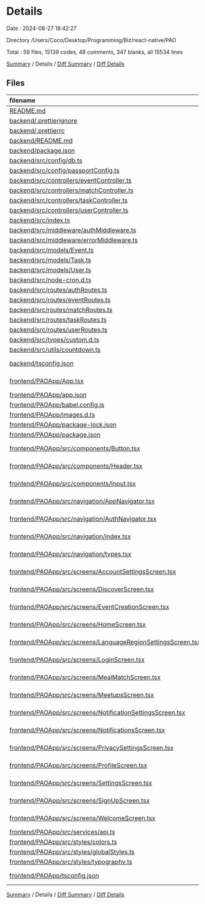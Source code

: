 # Details

Date : 2024-08-27 18:42:27

Directory /Users/Coco/Desktop/Programming/Biz/react-native/PAO

Total : 59 files,  15139 codes, 48 comments, 347 blanks, all 15534 lines

[Summary](results.md) / Details / [Diff Summary](diff.md) / [Diff Details](diff-details.md)

## Files
| filename | language | code | comment | blank | total |
| :--- | :--- | ---: | ---: | ---: | ---: |
| [README.md](/README.md) | Markdown | 38 | 0 | 18 | 56 |
| [backend/.prettierignore](/backend/.prettierignore) | Ignore | 2 | 0 | 1 | 3 |
| [backend/.prettierrc](/backend/.prettierrc) | JSON | 7 | 0 | 1 | 8 |
| [backend/README.md](/backend/README.md) | Markdown | 5 | 0 | 5 | 10 |
| [backend/package.json](/backend/package.json) | JSON | 48 | 0 | 1 | 49 |
| [backend/src/config/db.ts](/backend/src/config/db.ts) | TypeScript | 20 | 0 | 4 | 24 |
| [backend/src/config/passportConfig.ts](/backend/src/config/passportConfig.ts) | TypeScript | 43 | 0 | 6 | 49 |
| [backend/src/controllers/eventController.ts](/backend/src/controllers/eventController.ts) | TypeScript | 85 | 0 | 11 | 96 |
| [backend/src/controllers/matchController.ts](/backend/src/controllers/matchController.ts) | TypeScript | 42 | 7 | 9 | 58 |
| [backend/src/controllers/taskController.ts](/backend/src/controllers/taskController.ts) | TypeScript | 68 | 0 | 10 | 78 |
| [backend/src/controllers/userController.ts](/backend/src/controllers/userController.ts) | TypeScript | 115 | 6 | 25 | 146 |
| [backend/src/index.ts](/backend/src/index.ts) | TypeScript | 48 | 10 | 16 | 74 |
| [backend/src/middleware/authMiddleware.ts](/backend/src/middleware/authMiddleware.ts) | TypeScript | 22 | 0 | 7 | 29 |
| [backend/src/middleware/errorMiddleware.ts](/backend/src/middleware/errorMiddleware.ts) | TypeScript | 20 | 0 | 4 | 24 |
| [backend/src/models/Event.ts](/backend/src/models/Event.ts) | TypeScript | 45 | 0 | 5 | 50 |
| [backend/src/models/Task.ts](/backend/src/models/Task.ts) | TypeScript | 33 | 0 | 5 | 38 |
| [backend/src/models/User.ts](/backend/src/models/User.ts) | TypeScript | 51 | 0 | 5 | 56 |
| [backend/src/node-cron.d.ts](/backend/src/node-cron.d.ts) | TypeScript | 17 | 0 | 4 | 21 |
| [backend/src/routes/authRoutes.ts](/backend/src/routes/authRoutes.ts) | TypeScript | 26 | 9 | 7 | 42 |
| [backend/src/routes/eventRoutes.ts](/backend/src/routes/eventRoutes.ts) | TypeScript | 39 | 0 | 5 | 44 |
| [backend/src/routes/matchRoutes.ts](/backend/src/routes/matchRoutes.ts) | TypeScript | 6 | 0 | 3 | 9 |
| [backend/src/routes/taskRoutes.ts](/backend/src/routes/taskRoutes.ts) | TypeScript | 27 | 0 | 5 | 32 |
| [backend/src/routes/userRoutes.ts](/backend/src/routes/userRoutes.ts) | TypeScript | 38 | 0 | 7 | 45 |
| [backend/src/types/custom.d.ts](/backend/src/types/custom.d.ts) | TypeScript | 5 | 0 | 2 | 7 |
| [backend/src/utils/countdown.ts](/backend/src/utils/countdown.ts) | TypeScript | 16 | 0 | 5 | 21 |
| [backend/tsconfig.json](/backend/tsconfig.json) | JSON with Comments | 13 | 0 | 1 | 14 |
| [frontend/PAOApp/App.tsx](/frontend/PAOApp/App.tsx) | TypeScript JSX | 10 | 0 | 2 | 12 |
| [frontend/PAOApp/app.json](/frontend/PAOApp/app.json) | JSON | 27 | 0 | 1 | 28 |
| [frontend/PAOApp/babel.config.js](/frontend/PAOApp/babel.config.js) | JavaScript | 6 | 0 | 1 | 7 |
| [frontend/PAOApp/images.d.ts](/frontend/PAOApp/images.d.ts) | TypeScript | 20 | 0 | 5 | 25 |
| [frontend/PAOApp/package-lock.json](/frontend/PAOApp/package-lock.json) | JSON | 12,822 | 0 | 1 | 12,823 |
| [frontend/PAOApp/package.json](/frontend/PAOApp/package.json) | JSON | 44 | 0 | 1 | 45 |
| [frontend/PAOApp/src/components/Button.tsx](/frontend/PAOApp/src/components/Button.tsx) | TypeScript JSX | 0 | 0 | 1 | 1 |
| [frontend/PAOApp/src/components/Header.tsx](/frontend/PAOApp/src/components/Header.tsx) | TypeScript JSX | 0 | 0 | 1 | 1 |
| [frontend/PAOApp/src/components/Input.tsx](/frontend/PAOApp/src/components/Input.tsx) | TypeScript JSX | 0 | 0 | 1 | 1 |
| [frontend/PAOApp/src/navigation/AppNavigator.tsx](/frontend/PAOApp/src/navigation/AppNavigator.tsx) | TypeScript JSX | 41 | 1 | 8 | 50 |
| [frontend/PAOApp/src/navigation/AuthNavigator.tsx](/frontend/PAOApp/src/navigation/AuthNavigator.tsx) | TypeScript JSX | 0 | 0 | 1 | 1 |
| [frontend/PAOApp/src/navigation/index.tsx](/frontend/PAOApp/src/navigation/index.tsx) | TypeScript JSX | 0 | 0 | 1 | 1 |
| [frontend/PAOApp/src/navigation/types.tsx](/frontend/PAOApp/src/navigation/types.tsx) | TypeScript JSX | 17 | 0 | 2 | 19 |
| [frontend/PAOApp/src/screens/AccountSettingsScreen.tsx](/frontend/PAOApp/src/screens/AccountSettingsScreen.tsx) | TypeScript JSX | 129 | 0 | 16 | 145 |
| [frontend/PAOApp/src/screens/DiscoverScreen.tsx](/frontend/PAOApp/src/screens/DiscoverScreen.tsx) | TypeScript JSX | 52 | 2 | 6 | 60 |
| [frontend/PAOApp/src/screens/EventCreationScreen.tsx](/frontend/PAOApp/src/screens/EventCreationScreen.tsx) | TypeScript JSX | 133 | 1 | 15 | 149 |
| [frontend/PAOApp/src/screens/HomeScreen.tsx](/frontend/PAOApp/src/screens/HomeScreen.tsx) | TypeScript JSX | 64 | 1 | 7 | 72 |
| [frontend/PAOApp/src/screens/LanguageRegionSettingsScreen.tsx](/frontend/PAOApp/src/screens/LanguageRegionSettingsScreen.tsx) | TypeScript JSX | 20 | 0 | 4 | 24 |
| [frontend/PAOApp/src/screens/LoginScreen.tsx](/frontend/PAOApp/src/screens/LoginScreen.tsx) | TypeScript JSX | 131 | 0 | 12 | 143 |
| [frontend/PAOApp/src/screens/MealMatchScreen.tsx](/frontend/PAOApp/src/screens/MealMatchScreen.tsx) | TypeScript JSX | 127 | 0 | 12 | 139 |
| [frontend/PAOApp/src/screens/MeetupsScreen.tsx](/frontend/PAOApp/src/screens/MeetupsScreen.tsx) | TypeScript JSX | 145 | 5 | 15 | 165 |
| [frontend/PAOApp/src/screens/NotificationSettingsScreen.tsx](/frontend/PAOApp/src/screens/NotificationSettingsScreen.tsx) | TypeScript JSX | 20 | 0 | 4 | 24 |
| [frontend/PAOApp/src/screens/NotificationsScreen.tsx](/frontend/PAOApp/src/screens/NotificationsScreen.tsx) | TypeScript JSX | 52 | 2 | 7 | 61 |
| [frontend/PAOApp/src/screens/PrivacySettingsScreen.tsx](/frontend/PAOApp/src/screens/PrivacySettingsScreen.tsx) | TypeScript JSX | 20 | 0 | 4 | 24 |
| [frontend/PAOApp/src/screens/ProfileScreen.tsx](/frontend/PAOApp/src/screens/ProfileScreen.tsx) | TypeScript JSX | 104 | 2 | 13 | 119 |
| [frontend/PAOApp/src/screens/SettingsScreen.tsx](/frontend/PAOApp/src/screens/SettingsScreen.tsx) | TypeScript JSX | 52 | 1 | 8 | 61 |
| [frontend/PAOApp/src/screens/SignUpScreen.tsx](/frontend/PAOApp/src/screens/SignUpScreen.tsx) | TypeScript JSX | 136 | 0 | 10 | 146 |
| [frontend/PAOApp/src/screens/WelcomeScreen.tsx](/frontend/PAOApp/src/screens/WelcomeScreen.tsx) | TypeScript JSX | 53 | 1 | 8 | 62 |
| [frontend/PAOApp/src/services/api.ts](/frontend/PAOApp/src/services/api.ts) | TypeScript | 21 | 0 | 4 | 25 |
| [frontend/PAOApp/src/styles/colors.ts](/frontend/PAOApp/src/styles/colors.ts) | TypeScript | 0 | 0 | 1 | 1 |
| [frontend/PAOApp/src/styles/globalStyles.ts](/frontend/PAOApp/src/styles/globalStyles.ts) | TypeScript | 0 | 0 | 1 | 1 |
| [frontend/PAOApp/src/styles/typography.ts](/frontend/PAOApp/src/styles/typography.ts) | TypeScript | 0 | 0 | 1 | 1 |
| [frontend/PAOApp/tsconfig.json](/frontend/PAOApp/tsconfig.json) | JSON with Comments | 14 | 0 | 1 | 15 |

[Summary](results.md) / Details / [Diff Summary](diff.md) / [Diff Details](diff-details.md)
